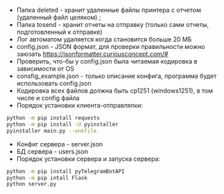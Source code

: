 - Папка deleted - хранит удаленные файлы принтера с отчетом (удаленный файл целяком) ;
- Папка tosend - хранит отчеты на отправку (только сами отчеты, подготовленный к отправке)
- Лог автоматом удаляется когда становится больше 20 МБ
- config.json - JSON формат, для проверки правильности можно заюзать https://jsonformatter.curiousconcept.com/#
- Проверить, что-бы у config.json была читаемая кодировка в зависимости от OS
- consfig_example.json - только описание конфига, программа будет использовать config.json
- Кодировка всех файлов должна быть cp1251 (windows1251), в том числе и config файла
- Порядок установки клиента-отправлялки:
```bash
python -m pip install requests
python -m pip install -U pyinstaller
pyinstaller main.py --onefile
```

- Конфиг сервера - server.json
- БД сервера - users.json
- Порядок установки сервера и запуска сервера:
```bash
python -m pip install pyTelegramBotAPI
python -m pip intall Flask
python server.py
```
